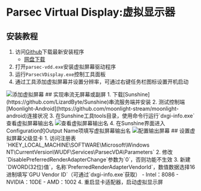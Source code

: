 # Parsec Virtual Display:虚拟显示器
## 安装教程
1. 访问[Github](https://github.com/nomi-san/parsec-vdd/releases)下载最新安装程序
    - [网盘下载](https://pzjpzjpzj.lanzoum.com/izDH02t7z5va)
2. 打开`parsec-vdd.exe`安装虚拟屏幕驱动程序
3. 运行`ParsecVDisplay.exe`控制工具面板
4. 通过工具添加虚拟屏幕并设置分辨率，可通过右键任务栏图标设置开机启动
<img src="https://i1.hdslb.com/bfs/article/92a68d67d6d0d8e5dde1679a60d7bc9e3546643083299814.jpg" alt="添加虚拟屏幕" referrerPolicy="no-referrer">
## 实现串流无屏幕或副屏
1. 下载[Sunshine](https://github.com/LizardByte/Sunshine)串流服务端并安装
2. 测试控制端[Moonlight-Android](https://github.com/moonlight-stream/moonlight-android)连接状况
3. 在Sunshine工具tools目录，使用命令行运行`dxgi-info.exe`查看虚拟屏幕输出名
<img src="https://i1.hdslb.com/bfs/article/52ce772be38fbb646f8c017dcf06b1a53546643083299814.jpg" alt="查看虚拟屏幕输出名" referrerPolicy="no-referrer">
4. 在Sunshine界面进入Configuration的Output Name项填写虚拟屏幕输出名
<img src="https://i1.hdslb.com/bfs/article/35b48e44b8064241db50397a27926c1d3546643083299814.jpg" alt="配置输出屏幕" referrerPolicy="no-referrer">
## 设置虚拟屏幕父级显卡
1. 访问注册表`HKEY_LOCAL_MACHINE\SOFTWARE\Microsoft\Windows NT\CurrentVersion\WUDF\Services\ParsecVDA\Parameters`
2. 修改`DisablePreferredRenderAdapterChange`参数为`0`，否则功能不生效
3. 新建`DWORD(32位)值`，名称`PreferredRenderAdapterVendorId`，数值数据选择16进制填写`GPU Vendor ID`（可通过`dxgi-info.exe`获取）
    - Intel：8086
    - NVIDIA：10DE
    - AMD：1002
4. 重启显卡适配器，启动虚拟显示屏